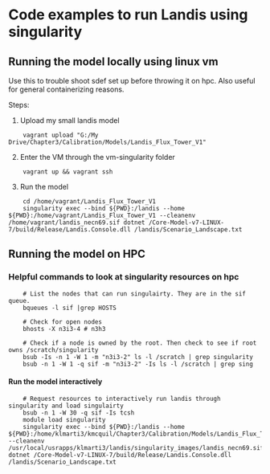 
# Code examples to run Landis using singularity

## Running the model locally using linux vm 
Use this to trouble shoot sdef set up before throwing it on hpc. Also useful for general containerizing reasons. 

Steps: 
1. Upload my small landis model 
```
    vagrant upload "G:/My Drive/Chapter3/Calibration/Models/Landis_Flux_Tower_V1"
``` 
2. Enter the VM through the vm-singularity folder 
```
    vagrant up && vagrant ssh 
```
3. Run the model  
```
    cd /home/vagrant/Landis_Flux_Tower_V1
    singularity exec --bind ${PWD}:/landis --home ${PWD}:/home/vagrant/Landis_Flux_Tower_V1 --cleanenv /home/vagrant/landis_necn69.sif dotnet /Core-Model-v7-LINUX-7/build/Release/Landis.Console.dll /landis/Scenario_Landscape.txt
```


## Running the model on HPC 

### Helpful commands to look at singularity resources on hpc 
```
    # List the nodes that can run singulairty. They are in the sif queue. 
    bqueues -l sif |grep HOSTS

    # Check for open nodes 
    bhosts -X n3i3-4 # n3h3 

    # Check if a node is owned by the root. Then check to see if root owns /scratch/singularity
    bsub -Is -n 1 -W 1 -m "n3i3-2" ls -l /scratch | grep singularity
    bsub -n 1 -W 1 -q sif -m "n3i3-2" -Is ls -l /scratch | grep sing
```

#### Run the model interactively 
```
    # Request resources to interactively run landis through singularity and load singulairty
    bsub -n 1 -W 30 -q sif -Is tcsh 
    module load singularity
    singularity exec --bind ${PWD}:/landis --home ${PWD}:/home/klmarti3/kmcquil/Chapter3/Calibration/Models/Landis_Flux_Tower_V1 --cleanenv /usr/local/usrapps/klmarti3/landis/singularity_images/landis_necn69.sif dotnet /Core-Model-v7-LINUX-7/build/Release/Landis.Console.dll /landis/Scenario_Landscape.txt
```

